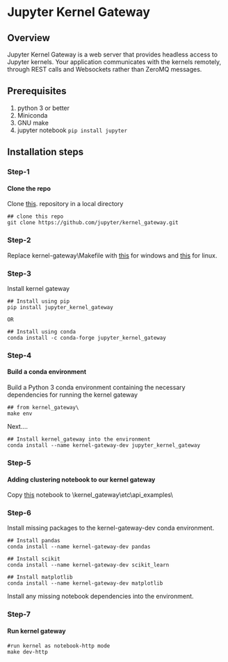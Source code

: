 # Jupyter Kernel Gateway

## Overview

Jupyter Kernel Gateway is a web server that provides headless access to
Jupyter kernels. Your application communicates with the kernels remotely,
through REST calls and Websockets rather than ZeroMQ messages. 

## Prerequisites

1. python 3 or better
2. Miniconda
3. GNU make
4. jupyter notebook ```pip install jupyter```

## Installation steps

### Step-1

#### Clone the repo

Clone [this](https://github.com/jupyter/kernel_gateway).
 repository in a local directory

```
## clone this repo
git clone https://github.com/jupyter/kernel_gateway.git
```

### Step-2
Replace kernel-gateway\Makefile with [this](https://github.com/dice-group/ida/tree/master/jupyter-notebook/windows/Makefile) for windows and [this](https://github.com/dice-group/ida/tree/master/jupyter-notebook/linux/Makefile) for linux.

### Step-3
Install kernel gateway

```
## Install using pip
pip install jupyter_kernel_gateway

OR

## Install using conda
conda install -c conda-forge jupyter_kernel_gateway
```

### Step-4
#### Build a conda environment
Build a Python 3 conda environment containing the necessary dependencies for running the kernel gateway

```
## from kernel_gateway\
make env
```
Next....

```
## Install kernel_gateway into the environment
conda install --name kernel-gateway-dev jupyter_kernel_gateway
```
### Step-5
#### Adding clustering notebook to our kernel gateway

Copy [this](https://github.com/dice-group/ida/blob/master/jupyter-notebook/clustering.ipynb) notebook to \kernel_gateway\etc\api_examples\

### Step-6
Install missing packages to the kernel-gateway-dev conda environment.

```
## Install pandas
conda install --name kernel-gateway-dev pandas
```
```
## Install scikit
conda install --name kernel-gateway-dev scikit_learn
```
```
## Install matplotlib
conda install --name kernel-gateway-dev matplotlib
````
Install any missing notebook dependencies into the environment.

### Step-7
#### Run kernel gateway

```
#run kernel as notebook-http mode
make dev-http
```
